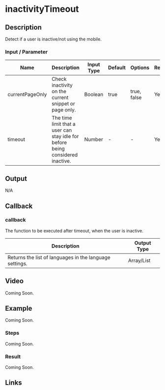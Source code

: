 # inactivityTimeout

## Description

Detect if a user is inactive/not using the mobile.

### Input / Parameter

| Name | Description | Input Type | Default | Options | Required |
| ------ | ------ | ------ | ------ | ------ | ------ |
| currentPageOnly | Check inactivity on the current snippet or page only. | Boolean | true | true, false | Yes |
| timeout | The time limit that a user can stay idle for before being considered inactive. | Number | - | - | Yes |

## Output

N/A

## Callback

### callback

The function to be executed after timeout, when the user is inactive.

| Description | Output Type |
| ------ | ------ |
| Returns the list of languages in the language settings. | Array/List |

## Video

Coming Soon.

<!-- Format: [![Video]({image-path}?raw=true)]({url-link}) -->

## Example

Coming Soon.

<!-- Share a scenario, like a user requirements. -->

### Steps

Coming Soon.

<!-- Show the steps and share some screenshots.

1. .....

Format: ![]({image-path}?raw=true) -->

### Result

Coming Soon.

<!-- Explain the output.

Format: ![]({image-path}?raw=true) -->

## Links